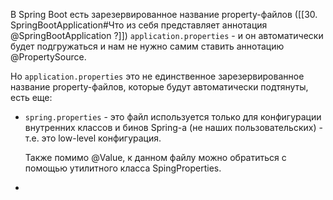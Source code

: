 В Spring Boot есть зарезервированное название property-файлов ([[30. SpringBootApplication#Что из себя представляет аннотация @SpringBootApplication ?]])  `application.properties` - и он автоматически будет подгружаться и нам не нужно самим ставить аннотацию @PropertySource.

Но `application.properties` это не единственное зарезервированное название property-файлов, которые будут автоматически подтянуты, есть еще:
- `spring.properties` - это файл используется только для конфигурации внутренних классов и бинов Spring-а (не наших пользовательских) - т.е. это low-level конфигурация.

	Также помимо @Value, к данном файлу можно обратиться с помощью утилитного класса SpingProperties.
- 